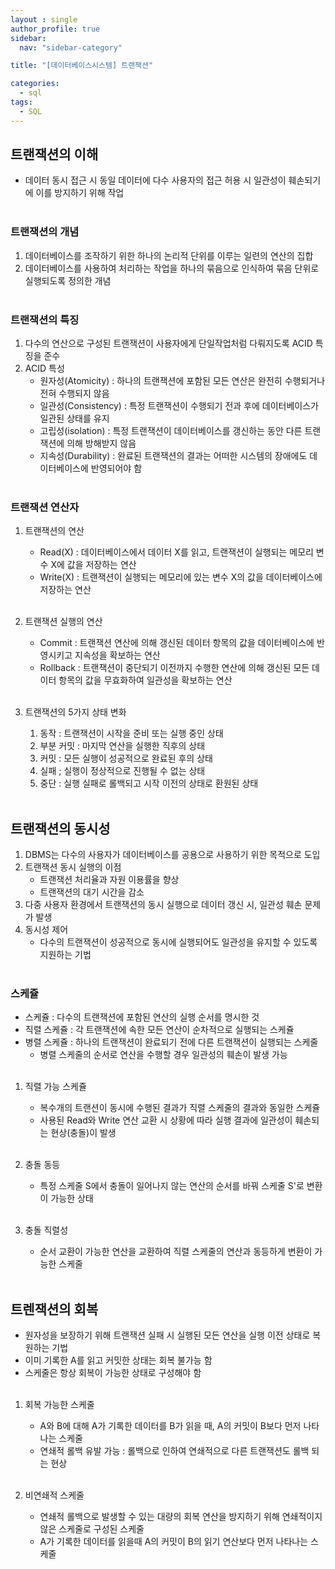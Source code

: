 ```yaml
---
layout : single
author_profile: true
sidebar: 
  nav: "sidebar-category"

title: "[데이터베이스시스템] 트랜잭션"

categories:
  - sql
tags:
  - SQL
---
```


## 트랜잭션의 이해
- 데이터 동시 접근 시 동일 데이터에 다수 사용자의 접근 허용 시 일관성이 훼손되기에 이를 방지하기 위해 작업<br><br>

### 트랜잭션의 개념
1. 데이터베이스를 조작하기 위한 하나의 논리적 단위를 이루는 일련의 연산의 집합<br>
2. 데이터베이스를 사용하여 처리하는 작업을 하나의 묶음으로 인식하여 묶음 단위로 실행되도록 정의한 개념<br><br>

### 트랜잭션의 특징
1. 다수의 연산으로 구성된 트랜잭션이 사용자에게 단일작업처럼 다뤄지도록 ACID 특징을 준수<br>
2. ACID 특성<br>
	- 원자성(Atomicity) : 하나의 트랜잭션에 포함된 모든 연산은 완전히 수행되거나 전혀 수행되지 않음<br>
	- 일관성(Consistency) : 특정 트랜잭션이 수행되기 전과 후에 데이터베이스가 일관된 상태를 유지<br>
	- 고립성(isolation) : 특정 트랜잭션이 데이터베이스를 갱신하는 동안 다른 트랜잭션에 의해 방해받지 않음<br>
	- 지속성(Durability) : 완료된 트랜잭션의 결과는 어떠한 시스템의 장애에도 데이터베이스에 반영되어야 함<br><br>

### 트랜잭션 연산자
1. 트랜잭션의 연산<br>
	- Read(X) : 데이터베이스에서 데이터 X를 읽고, 트랜잭션이 실행되는 메모리 변수 X에 값을 저장하는 연산<br>
	- Write(X) : 트랜잭션이 실행되는 메모리에 있는 변수 X의 값을 데이터베이스에 저장하는 연산<br><br>

2. 트랜잭션 실행의 연산<br>
	 - Commit : 트랜잭션 연산에 의해 갱신된 데이터 항목의 값을 데이터베이스에 반영시키고 지속성을 확보하는 연산<br>
	 - Rollback : 트랜잭션이 중단되기 이전까지 수행한 연산에 의해 갱신된 모든 데이터 항목의 값을 무효화하여 일관성을 확보하는 연산<br><br>

3. 트랜잭션의 5가지 상태 변화<br>
	1) 동작 : 트랜잭션이 시작을 준비 또는 실행 중인 상태<br>
	2) 부분 커밋 : 마지막 연산을 실행한 직후의 상태<br>
	3) 커밋 : 모든 실행이 성공적으로 완료된 후의 상태<br>
	4) 실패 ; 실행이 정상적으로 진행될 수 없는 상태<br>
	5) 중단 : 실행 실패로 롤백되고 시작 이전의 상태로 환원된 상태<br><br>

## 트랜잭션의 동시성
1. DBMS는 다수의 사용자가 데이터베이스를 공용으로 사용하기 위한 목적으로 도입<br>
2. 트랜잭션 동시 실행의 이점<br>
	- 트랜잭션 처리율과 자원 이용률을 향상<br>
	- 트랜잭션의 대기 시간을 감소<br>
3. 다중 사용자 환경에서 트랜잭션의 동시 실행으로 데이터 갱신 시, 일관성 훼손 문제가 발생<br>
4. 동시성 제어<br>
	- 다수의 트랜잭션이 성공적으로 동시에 실행되어도 일관성을 유지할 수 있도록 지원하는 기법<br><br>

### 스케쥴
- 스케쥴 : 다수의 트랜잭션에 포함된 연산의 실행 순서를 명시한 것<br>
- 직렬 스케쥴 : 각 트랜잭션에 속한 모든 연산이 순차적으로 실행되는 스케쥴<br>
- 병렬 스케쥴 : 하나의 트랜잭션이 완료되기 전에 다른 트랜잭션이 실행되는 스케줄<br>
	- 병렬 스케줄의 순서로 연산을 수행할 경우 일관성의 훼손이 발생 가능<br><br>

1. 직렬 가능 스케쥴<br>
	- 복수개의 트랜션이 동시에 수행된 결과가 직렬 스케줄의 결과와 동일한 스케쥴<br>
	- 사용된 Read와 Write 연산 교환 시 상황에 따라 실행 결과에 일관성이 훼손되는 현상(충돌)이 발생<br><br>

2. 충돌 동등<br>
	- 특정 스케줄 S에서 충돌이 일어나지 않는 연산의 순서를 바꿔 스케줄 S'로 변환이 가능한 상태<br><br>

3. 충돌 직렬성<br>
	- 순서 교환이 가능한 연산을 교환하여 직렬 스케줄의 연산과 동등하게 변환이 가능한 스케줄<br><br>

## 트렌잭션의 회복
- 원자성을 보장하기 위해 트랜잭션 실패 시 실행된 모든 연산을 실행 이전 상태로 복원하는 기법<br>
- 이미 기록한 A를 읽고 커밋한 상태는 회복 불가능 함<br>
- 스케줄은 항상 회복이 가능한 상태로 구성해야 함<br><br>

1. 회복 가능한 스케줄<br>
	- A와 B에 대해 A가 기록한 데이터를 B가 읽을 때, A의 커밋이 B보다 먼저 나타나는 스케줄<br>
	- 연쇄적 롤백 유발 가능 : 롤백으로 인하여 연쇄적으로 다른 트랜잭션도 롤백 되는 현상<br><br>

2. 비연쇄적 스케줄<br>
	- 연쇄적 롤백으로 발생할 수 있는 대량의 회복 연산을 방지하기 위해 연쇄적이지 않은 스케줄로 구성된 스케줄<br>
	- A가 기록한 데이터를 읽을때 A의 커밋이 B의 읽기 연산보다 먼저 나타나는 스케줄<br><br>
